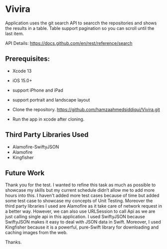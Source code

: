 # Vivira

Application uses the git search API to searcch the repositories  and shows the results in a table. Table support pagination so you can scroll until the last item. 

API Details: https://docs.github.com/en/rest/reference/search

## Prerequisites:
- Xcode 13
- iOS 15.0+ 
- support iPhone and iPad
- support portrait and landscape layout


- Clone the repository.
https://github.com/hamzaahmedsiddiqui/Vivira.git

- Run the app in xcode after cloning.

## Third Party Libraries Used
- Alamofire-SwiftyJSON
- Alamofire
- Kingfisher

## Future Work

Thank you for the test. I wanted to refine this task as much as possible to showcase my skills but my current schedule didn’t allow me to add more hours into this. I haven't added more test cases because of time but added some test case to showcase my concepts of Unit Testing. Moreover the third party libraries I used are Alamofire as it take care of network request in a better way. However, we can also use URLSession to call Api as we are just calling single api in this application. I used SwiftyJSON because SwiftyJSON makes it easy to deal with JSON data in Swift. Moreover, I used Kingfisher because it is a powerful, pure-Swift library for downloading and caching images from the web. 

Thanks.
